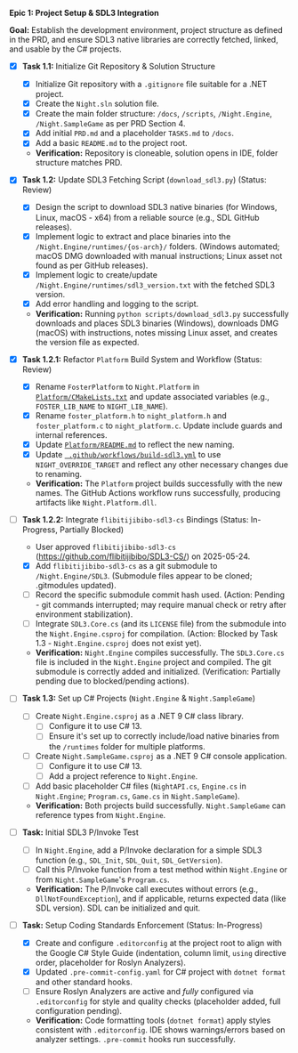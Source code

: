 **Epic 1: Project Setup & SDL3 Integration**

**Goal:** Establish the development environment, project structure as defined in the PRD, and ensure SDL3 native libraries are correctly fetched, linked, and usable by the C# projects.

- [x] **Task 1.1:** Initialize Git Repository & Solution Structure
    - [x] Initialize Git repository with a `.gitignore` file suitable for a .NET project.
    - [x] Create the `Night.sln` solution file.
    - [x] Create the main folder structure: `/docs`, `/scripts`, `/Night.Engine`, `/Night.SampleGame` as per PRD Section 4.
    - [x] Add initial `PRD.md` and a placeholder `TASKS.md` to `/docs`.
    - [x] Add a basic `README.md` to the project root.
    - **Verification:** Repository is cloneable, solution opens in IDE, folder structure matches PRD.

- [x] **Task 1.2:** Update SDL3 Fetching Script (`download_sdl3.py`) (Status: Review)
    - [x] Design the script to download SDL3 native binaries (for Windows, Linux, macOS - x64) from a reliable source (e.g., SDL GitHub releases).
    - [x] Implement logic to extract and place binaries into the `/Night.Engine/runtimes/{os-arch}/` folders. (Windows automated; macOS DMG downloaded with manual instructions; Linux asset not found as per GitHub releases).
    - [x] Implement logic to create/update `/Night.Engine/runtimes/sdl3_version.txt` with the fetched SDL3 version.
    - [x] Add error handling and logging to the script.
    - **Verification:** Running `python scripts/download_sdl3.py` successfully downloads and places SDL3 binaries (Windows), downloads DMG (macOS) with instructions, notes missing Linux asset, and creates the version file as expected.
- [x] **Task 1.2.1:** Refactor `Platform` Build System and Workflow (Status: Review)
    - [x] Rename `FosterPlatform` to `Night.Platform` in [`Platform/CMakeLists.txt`](Platform/CMakeLists.txt:0) and update associated variables (e.g., `FOSTER_LIB_NAME` to `NIGHT_LIB_NAME`).
    - [x] Rename `foster_platform.h` to `night_platform.h` and `foster_platform.c` to `night_platform.c`. Update include guards and internal references.
    - [x] Update [`Platform/README.md`](Platform/README.md:0) to reflect the new naming.
    - [x] Update [` .github/workflows/build-sdl3.yml`](.github/workflows/build-sdl3.yml:0) to use `NIGHT_OVERRIDE_TARGET` and reflect any other necessary changes due to renaming.
    - **Verification:** The `Platform` project builds successfully with the new names. The GitHub Actions workflow runs successfully, producing artifacts like `Night.Platform.dll`.
- [ ] **Task 1.2.2:** Integrate `flibitijibibo-sdl3-cs` Bindings (Status: In-Progress, Partially Blocked)
    - User approved `flibitijibibo-sdl3-cs` (https://github.com/flibitijibibo/SDL3-CS/) on 2025-05-24.
    - [x] Add `flibitijibibo-sdl3-cs` as a git submodule to `/Night.Engine/SDL3`. (Submodule files appear to be cloned; .gitmodules updated).
    - [ ] Record the specific submodule commit hash used. (Action: Pending - git commands interrupted; may require manual check or retry after environment stabilization).
    - [ ] Integrate `SDL3.Core.cs` (and its `LICENSE` file) from the submodule into the `Night.Engine.csproj` for compilation. (Action: Blocked by Task 1.3 - `Night.Engine.csproj` does not exist yet).
    - **Verification:** `Night.Engine` compiles successfully. The `SDL3.Core.cs` file is included in the `Night.Engine` project and compiled. The git submodule is correctly added and initialized. (Verification: Partially pending due to blocked/pending actions).

- [ ] **Task 1.3:** Set up C# Projects (`Night.Engine` & `Night.SampleGame`)
    - [ ] Create `Night.Engine.csproj` as a .NET 9 C# class library.
        - [ ] Configure it to use C# 13.
        - [ ] Ensure it's set up to correctly include/load native binaries from the `/runtimes` folder for multiple platforms.
    - [ ] Create `Night.SampleGame.csproj` as a .NET 9 C# console application.
        - [ ] Configure it to use C# 13.
        - [ ] Add a project reference to `Night.Engine`.
    - [ ] Add basic placeholder C# files (`NightAPI.cs`, `Engine.cs` in `Night.Engine`; `Program.cs`, `Game.cs` in `Night.SampleGame`).
    - **Verification:** Both projects build successfully. `Night.SampleGame` can reference types from `Night.Engine`.
- [ ] **Task:** Initial SDL3 P/Invoke Test
    
    - [ ] In `Night.Engine`, add a P/Invoke declaration for a simple SDL3 function (e.g., `SDL_Init`, `SDL_Quit`, `SDL_GetVersion`).
    - [ ] Call this P/Invoke function from a test method within `Night.Engine` or from `Night.SampleGame`'s `Program.cs`.
    - **Verification:** The P/Invoke call executes without errors (e.g., `DllNotFoundException`), and if applicable, returns expected data (like SDL version). SDL can be initialized and quit.
- [ ] **Task:** Setup Coding Standards Enforcement (Status: In-Progress)
    
    - [x] Create and configure `.editorconfig` at the project root to align with the Google C# Style Guide (indentation, column limit, `using` directive order, placeholder for Roslyn Analyzers).
    - [x] Updated `.pre-commit-config.yaml` for C# project with `dotnet format` and other standard hooks.
    - [ ] Ensure Roslyn Analyzers are active and *fully* configured via `.editorconfig` for style and quality checks (placeholder added, full configuration pending).
    - **Verification:** Code formatting tools (`dotnet format`) apply styles consistent with `.editorconfig`. IDE shows warnings/errors based on analyzer settings. `.pre-commit` hooks run successfully.